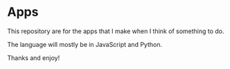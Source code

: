 # Apps
This repository are for the apps that I make when I think of something to do.


The language will mostly be in JavaScript and Python. 


Thanks and enjoy! 
